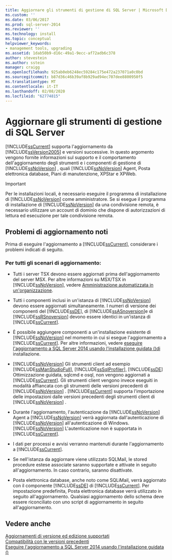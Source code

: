 ```yaml
---
title: Aggiornare gli strumenti di gestione di SQL Server | Microsoft Docs
ms.custom: ''
ms.date: 03/06/2017
ms.prod: sql-server-2014
ms.reviewer: ''
ms.technology: install
ms.topic: conceptual
helpviewer_keywords:
- management tools, upgrading
ms.assetid: 1dab50b9-d16c-49a1-9ecc-af72adb6c378
author: stevestein
ms.author: sstein
manager: craigg
ms.openlocfilehash: 925ab0eb6248ec59284c175e472a237071a0c0bd
ms.sourcegitcommit: b87d36c46b39af8b929ad94ec707dee8800950f5
ms.translationtype: MT
ms.contentlocale: it-IT
ms.lasthandoff: 02/08/2020
ms.locfileid: "62774815"
---
```

# <a name="upgrade-sql-server-management-tools"></a>Aggiornare gli strumenti di gestione di SQL Server
  [!INCLUDE[ssCurrent](../../includes/sscurrent-md.md)] supporta l'aggiornamento da [!INCLUDE[ssVersion2005](../../includes/ssversion2005-md.md)] e versioni successive. In questo argomento vengono fornite informazioni sul supporto e il comportamento dell'aggiornamento degli strumenti e i componenti di gestione di [!INCLUDE[ssNoVersion](../../includes/ssnoversion-md.md)] , quali [!INCLUDE[ssNoVersion](../../includes/ssnoversion-md.md)] Agent, Posta elettronica database, Piani di manutenzione, XPStar e XPWeb.  
  
> [!IMPORTANT]  
>  Per le installazioni locali, è necessario eseguire il programma di installazione di [!INCLUDE[ssNoVersion](../../includes/ssnoversion-md.md)] come amministratore. Se si esegue il programma di installazione di [!INCLUDE[ssNoVersion](../../includes/ssnoversion-md.md)] da una condivisione remota, è necessario utilizzare un account di dominio che dispone di autorizzazioni di lettura ed esecuzione per tale condivisione remota.  
  
## <a name="known-upgrade-issues"></a>Problemi di aggiornamento noti  
 Prima di eseguire l'aggiornamento a [!INCLUDE[ssCurrent](../../includes/sscurrent-md.md)], considerare i problemi indicati di seguito.  
  
### <a name="for-all-upgrade-scenarios"></a>Per tutti gli scenari di aggiornamento:  
  
-   Tutti i server TSX devono essere aggiornati prima dell'aggiornamento del server MSX. Per altre informazioni su MSX/TSX in [!INCLUDE[ssNoVersion](../../includes/ssnoversion-md.md)], vedere [Amministrazione automatizzata in un'organizzazione](../../ssms/agent/automated-administration-across-an-enterprise.md).  
  
-   Tutti i componenti inclusi in un'istanza di [!INCLUDE[ssNoVersion](../../includes/ssnoversion-md.md)] devono essere aggiornati simultaneamente. I numeri di versione dei componenti del [!INCLUDE[ssDE](../../includes/ssde-md.md)], di [!INCLUDE[ssASnoversion](../../includes/ssasnoversion-md.md)]e di [!INCLUDE[ssRSnoversion](../../includes/ssrsnoversion-md.md)] devono essere identici in un'istanza di [!INCLUDE[ssCurrent](../../includes/sscurrent-md.md)].  
  
-   È possibile aggiungere componenti a un'installazione esistente di [!INCLUDE[ssNoVersion](../../includes/ssnoversion-md.md)] nel momento in cui si esegue l'aggiornamento a [!INCLUDE[ssCurrent](../../includes/sscurrent-md.md)]. Per altre informazioni, vedere [eseguire l'aggiornamento a SQL Server 2014 usando l'installazione guidata &#40;&#41;di ](upgrade-sql-server-using-the-installation-wizard-setup.md)installazione.  
  
-   [!INCLUDE[ssNoVersion](../../includes/ssnoversion-md.md)] Gli strumenti client ad esempio [!INCLUDE[ssManStudioFull](../../includes/ssmanstudiofull-md.md)], [!INCLUDE[ssSqlProfiler](../../includes/sssqlprofiler-md.md)], [!INCLUDE[ssDE](../../includes/ssde-md.md)] Ottimizzazione guidata, sqlcmd e osql, non vengono aggiornati a [!INCLUDE[ssCurrent](../../includes/sscurrent-md.md)]. Gli strumenti client vengono invece eseguiti in modalità affiancata con gli strumenti delle versioni precedenti di [!INCLUDE[ssNoVersion](../../includes/ssnoversion-md.md)] . [!INCLUDE[ssCurrent](../../includes/sscurrent-md.md)] supporta l'importazione delle impostazioni dalle versioni precedenti degli strumenti client di [!INCLUDE[ssNoVersion](../../includes/ssnoversion-md.md)] .  
  
-   Durante l'aggiornamento, l'autenticazione da [!INCLUDE[ssNoVersion](../../includes/ssnoversion-md.md)] Agent a [!INCLUDE[ssNoVersion](../../includes/ssnoversion-md.md)] verrà aggiornata dall'autenticazione di [!INCLUDE[ssNoVersion](../../includes/ssnoversion-md.md)] all'autenticazione di Windows. [!INCLUDE[ssNoVersion](../../includes/ssnoversion-md.md)] L'autenticazione non è supportata in [!INCLUDE[ssCurrent](../../includes/sscurrent-md.md)].  
  
-   I dati per processi e avvisi verranno mantenuti durante l'aggiornamento a [!INCLUDE[ssCurrent](../../includes/sscurrent-md.md)].  
  
-   Se nell'istanza da aggiornare viene utilizzato SQLMail, le stored procedure estese associate saranno supportate e attivate in seguito all'aggiornamento. In caso contrario, saranno disattivate.  
  
-   Posta elettronica database, anche noto come SQLiMail, verrà aggiornato con il componente [!INCLUDE[ssDE](../../includes/ssde-md.md)] di [!INCLUDE[ssCurrent](../../includes/sscurrent-md.md)]. Per impostazione predefinita, Posta elettronica database verrà utilizzato in seguito all'aggiornamento. Qualsiasi aggiornamento dello schema deve essere riconciliato con uno script di aggiornamento in seguito all'aggiornamento.  
  
## <a name="see-also"></a>Vedere anche  
 [Aggiornamenti di versione ed edizione supportati](supported-version-and-edition-upgrades.md)   
 [Compatibilità con le versioni precedenti](../../getting-started/backward-compatibility.md)   
 [Eseguire l'aggiornamento a SQL Server 2014 usando l'installazione guidata &#40;&#41;](upgrade-sql-server-using-the-installation-wizard-setup.md)  
  
  
